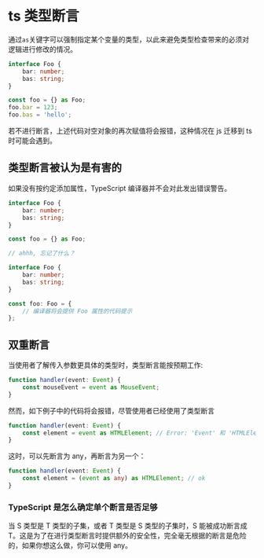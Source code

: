 # ts 类型断言

通过`as`关键字可以强制指定某个变量的类型，以此来避免类型检查带来的必须对逻辑进行修改的情况。

```ts
interface Foo {
	bar: number;
	bas: string;
}

const foo = {} as Foo;
foo.bar = 123;
foo.bas = 'hello';
```

若不进行断言，上述代码对空对象的再次赋值将会报错，这种情况在 js 迁移到 ts 时可能会遇到。

## 类型断言被认为是有害的

如果没有按约定添加属性，TypeScript 编译器并不会对此发出错误警告。

```ts
interface Foo {
	bar: number;
	bas: string;
}

const foo = {} as Foo;

// ahhh, 忘记了什么？
```

```ts
interface Foo {
	bar: number;
	bas: string;
}

const foo: Foo = {
	// 编译器将会提供 Foo 属性的代码提示
};
```

## 双重断言

当使用者了解传入参数更具体的类型时，类型断言能按预期工作:

```ts
function handler(event: Event) {
	const mouseEvent = event as MouseEvent;
}
```

然而，如下例子中的代码将会报错，尽管使用者已经使用了类型断言

```ts
function handler(event: Event) {
	const element = event as HTMLElement; // Error: 'Event' 和 'HTMLElement' 中的任何一个都不能赋值给另外一个
}
```

这时，可以先断言为 any，再断言为另一个：

```ts
function handler(event: Event) {
	const element = (event as any) as HTMLElement; // ok
}
```

### TypeScript 是怎么确定单个断言是否足够

当 S 类型是 T 类型的子集，或者 T 类型是 S 类型的子集时，S 能被成功断言成 T。这是为了在进行类型断言时提供额外的安全性，完全毫无根据的断言是危险的，如果你想这么做，你可以使用 any。
